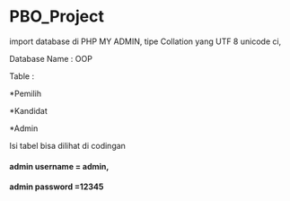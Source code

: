# PBO_Project
import database di PHP MY ADMIN, tipe Collation yang UTF 8 unicode ci,

Database Name : OOP

Table :

*Pemilih

*Kandidat

*Admin

Isi tabel bisa dilihat di codingan

#### admin username = admin,
#### admin password =12345
